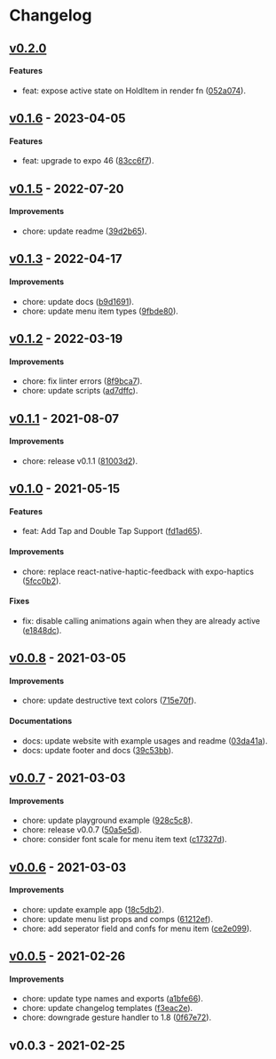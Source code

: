 # Changelog

## [v0.2.0](https://github.com/cem2ran/react-native-hold-menu/compare/v0.1.6...v0.2.0)

#### Features

- feat: expose active state on HoldItem in render fn ([052a074](https://github.com/cem2ran/react-native-hold-menu/commit/052a0747ee9ad940fe33fe2ddcbe1ea34474b9fd)).

## [v0.1.6](https://github.com/cem2ran/react-native-hold-menu/compare/v0.1.5...v0.1.6) - 2023-04-05

#### Features

- feat: upgrade to expo 46 ([83cc6f7](https://github.com/cem2ran/react-native-hold-menu/commit/83cc6f76ac49828ecf94391138820cc0b9be433e)).

## [v0.1.5](https://github.com/cem2ran/react-native-hold-menu/compare/v0.1.3...v0.1.5) - 2022-07-20

#### Improvements

- chore: update readme ([39d2b65](https://github.com/cem2ran/react-native-hold-menu/commit/39d2b6501b43bd58896356cec8a7d0f49e4eb9b7)).

## [v0.1.3](https://github.com/cem2ran/react-native-hold-menu/compare/v0.1.2...v0.1.3) - 2022-04-17

#### Improvements

- chore: update docs ([b9d1691](https://github.com/cem2ran/react-native-hold-menu/commit/b9d1691b24f69053104bc6d20630fc1def8eb5af)).
- chore: update menu item types ([9fbde80](https://github.com/cem2ran/react-native-hold-menu/commit/9fbde80a26c1473336bf007f8500b9ddd6ba9754)).

## [v0.1.2](https://github.com/cem2ran/react-native-hold-menu/compare/v0.1.1...v0.1.2) - 2022-03-19

#### Improvements

- chore: fix linter errors ([8f9bca7](https://github.com/cem2ran/react-native-hold-menu/commit/8f9bca762200103aeba4a19f41c94a2cc26df2f8)).
- chore: update scripts ([ad7dffc](https://github.com/cem2ran/react-native-hold-menu/commit/ad7dffc0ff1efb8b80b8de10f58417e0ba7f912c)).

## [v0.1.1](https://github.com/cem2ran/react-native-hold-menu/compare/v0.1.0...v0.1.1) - 2021-08-07

#### Improvements

- chore: release v0.1.1 ([81003d2](https://github.com/cem2ran/react-native-hold-menu/commit/81003d21b596944013165800f7787eec49ff4e7b)).

## [v0.1.0](https://github.com/cem2ran/react-native-hold-menu/compare/v0.0.8...v0.1.0) - 2021-05-15

#### Features

- feat: Add Tap and Double Tap Support ([fd1ad65](https://github.com/cem2ran/react-native-hold-menu/commit/fd1ad653cad4f1f3a212eedda5a4d87f54077510)).

#### Improvements

- chore: replace react-native-haptic-feedback with expo-haptics ([5fcc0b2](https://github.com/cem2ran/react-native-hold-menu/commit/5fcc0b2b144b9ea93debafe05f80a244b91d1c99)).

#### Fixes

- fix: disable calling animations again when they are already active ([e1848dc](https://github.com/cem2ran/react-native-hold-menu/commit/e1848dca63f46c5ed50685a78471e043c9aba2c3)).

## [v0.0.8](https://github.com/cem2ran/react-native-hold-menu/compare/v0.0.7...v0.0.8) - 2021-03-05

#### Improvements

- chore: update destructive text colors ([715e70f](https://github.com/cem2ran/react-native-hold-menu/commit/715e70f9bb86cf74146029cb5f41c81d321663d9)).

#### Documentations

- docs: update website with example usages and readme ([03da41a](https://github.com/cem2ran/react-native-hold-menu/commit/03da41abd2958c791b933d3e45a0380dcb5b5131)).
- docs: update footer and docs ([39c53bb](https://github.com/cem2ran/react-native-hold-menu/commit/39c53bb59718184b383f303aa4be1abe749a905e)).

## [v0.0.7](https://github.com/cem2ran/react-native-hold-menu/compare/v0.0.6...v0.0.7) - 2021-03-03

#### Improvements

- chore: update playground example ([928c5c8](https://github.com/cem2ran/react-native-hold-menu/commit/928c5c82b76740a8741fc8eae625e7c613d7ca9c)).
- chore: release v0.0.7 ([50a5e5d](https://github.com/cem2ran/react-native-hold-menu/commit/50a5e5d37d960be1de36d47db3edba98c674ad87)).
- chore: consider font scale for menu item text ([c17327d](https://github.com/cem2ran/react-native-hold-menu/commit/c17327d51e22efa42f8ac702afc93e6213064d0c)).

## [v0.0.6](https://github.com/cem2ran/react-native-hold-menu/compare/v0.0.5...v0.0.6) - 2021-03-03

#### Improvements

- chore: update example app ([18c5db2](https://github.com/cem2ran/react-native-hold-menu/commit/18c5db23e95387280e4dca5318b86b133ebcbbc8)).
- chore: update menu list props and comps ([61212ef](https://github.com/cem2ran/react-native-hold-menu/commit/61212efb9e530a1def7537881a0d22ad1ee8142e)).
- chore: add seperator field and confs for menu item ([ce2e099](https://github.com/cem2ran/react-native-hold-menu/commit/ce2e099c20eb8400cd66bad557d9ca666d4aab16)).

## [v0.0.5](https://github.com/cem2ran/react-native-hold-menu/compare/v0.0.3...v0.0.5) - 2021-02-26

#### Improvements

- chore: update type names and exports ([a1bfe66](https://github.com/cem2ran/react-native-hold-menu/commit/a1bfe66aced64e0498598c00f305e989fc0e0062)).
- chore: update changelog templates ([f3eac2e](https://github.com/cem2ran/react-native-hold-menu/commit/f3eac2e8b5d380d2119ed77803f815969978f2eb)).
- chore: downgrade gesture handler to 1.8 ([0f67e72](https://github.com/cem2ran/react-native-hold-menu/commit/0f67e72311ea176ce68ef9e013fa07434593e145)).

## v0.0.3 - 2021-02-25
